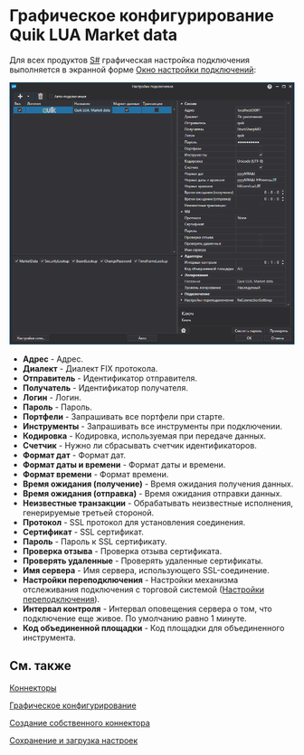 # Графическое конфигурирование Quik LUA  Market data

Для всех продуктов [S\#](StockSharpAbout.md) графическая настройка подключения выполняется в экранной форме [Окно настройки подключений](API_UI_ConnectorWindow.md):

![API GUI Settings Quik LUA  Market data](../images/API_GUI_Settings_Quik_LUA_MarketData.png)

- **Адрес** \- Адрес.
- **Диалект** \- Диалект FIX протокола.
- **Отправитель** \- Идентификатор отправителя.
- **Получатель** \- Идентификатор получателя.
- **Логин** \- Логин.
- **Пароль** \- Пароль.
- **Портфели** \- Запрашивать все портфели при старте.
- **Инструменты** \- Запрашивать все инструменты при подключении.
- **Кодировка** \- Кодировка, используемая при передаче данных.
- **Счетчик** \- Нужно ли сбрасывать счетчик идентификаторов.
- **Формат дат** \- Формат дат.
- **Формат даты и времени** \- Формат даты и времени.
- **Формат времени** \- Формат времени.
- **Время ожидания (получение)** \- Время ожидания получения данных.
- **Время ожидания (отправка)** \- Время ожидания отправки данных.
- **Неизвестные транзакции** \- Обрабатывать неизвестные исполнения, генерируемые третьей стороной.
- **Протокол** \- SSL протокол для установления соединения.
- **Сертификат** \- SSL сертификат.
- **Пароль** \- Пароль к SSL сертификату.
- **Проверка отзыва** \- Проверка отзыва сертификата.
- **Проверять удаленные** \- Проверять удаленные сертификаты.
- **Имя сервера** \- Имя сервера, использующего SSL\-соединение.
- **Настройки переподключения** \- Настройки механизма отслеживания подключения с торговой системой ([Настройки переподключения](Reconnect.md)). 
- **Интервал контроля** \- Интервал оповещения сервера о том, что подключение еще живое. По умолчанию равно 1 минуте. 
- **Код объединенной площадки** \- Код площадки для объединенного инструмента. 

## См. также

[Коннекторы](API_Connectors.md)

[Графическое конфигурирование](API_ConnectorsUIConfiguration.md)

[Создание собственного коннектора](ConnectorCreating.md)

[Сохранение и загрузка настроек](API_Connectors_SaveConnectorSettings.md)
